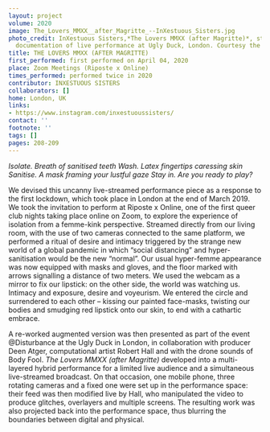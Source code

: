 ```yaml
---
layout: project
volume: 2020
image: The_Lovers_MMXX__after_Magritte_--InXestuous_Sisters.jpg
photo_credit: InXestuous Sisters,*The Lovers MMXX (after Magritte)*, still from video
  documentation of live performance at Ugly Duck, London. Courtesy the artists.
title: THE LOVERS MMXX (AFTER MAGRITTE)
first_performed: first performed on April 04, 2020
place: Zoom Meetings (Riposte x Online)
times_performed: performed twice in 2020
contributor: INXESTUOUS SISTERS
collaborators: []
home: London, UK
links:
- https://www.instagram.com/inxestuoussisters/
contact: ''
footnote: ''
tags: []
pages: 208-209
---
```




*Isolate.
Breath of sanitised teeth
Wash.
Latex fingertips caressing skin
Sanitise.
A mask framing your lustful gaze
Stay in.
Are you ready to play?*

We devised this uncanny live-streamed performance piece as a response to the first lockdown, which took place in London at the end of March 2019. We took the invitation to perform at Riposte x Online, one of the first queer club nights taking place online on Zoom, to explore the experience of isolation from a femme-kink perspective. Streamed directly from our living room, with the use of two cameras connected to the same platform, we performed a ritual of desire and intimacy triggered by the strange new world of a global pandemic in which “social distancing” and hyper-sanitisation would be the new “normal”. Our usual hyper-femme appearance was now equipped with masks and gloves, and the floor marked with arrows signalling a distance of two meters. We used the webcam as a mirror to fix our lipstick: on the other side, the world was watching us. Intimacy and exposure, desire and voyeurism. We entered the circle and surrendered to each other – kissing our painted face-masks, twisting our bodies and smudging red lipstick onto our skin, to end with a cathartic embrace.

A re-worked augmented version was then presented as part of the event @Disturbance at the Ugly Duck in London, in collaboration with producer Deen Atger, computational artist Robert Hall and with the drone sounds of Body Fool. *The Lovers MMXX (after Magritte)* developed into a multi-layered hybrid performance for a limited live audience and a simultaneous live-streamed broadcast. On that occasion, one mobile phone, three rotating cameras and a fixed one were set up in the performance space: their feed was then modified live by Hall, who manipulated the video to produce glitches, overlayers and multiple screens. The resulting work was also projected back into the performance space, thus blurring the boundaries between digital and physical.
